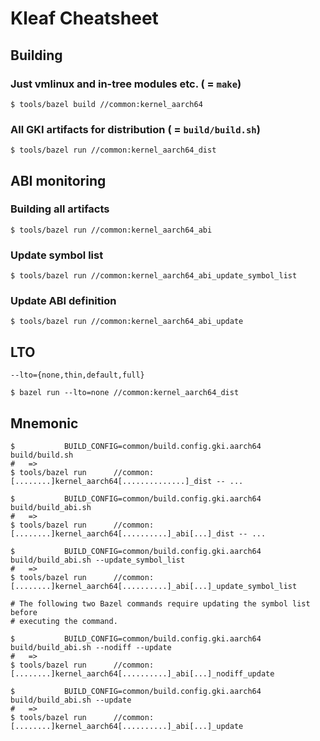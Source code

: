 # Kleaf Cheatsheet

## Building

### Just vmlinux and in-tree modules etc. ( = `make`)

```shell
$ tools/bazel build //common:kernel_aarch64
```

### All GKI artifacts for distribution ( = `build/build.sh`)

```shell
$ tools/bazel run //common:kernel_aarch64_dist
```

## ABI monitoring

### Building all artifacts

```shell
$ tools/bazel run //common:kernel_aarch64_abi
```

### Update symbol list

```shell
$ tools/bazel run //common:kernel_aarch64_abi_update_symbol_list
```

### Update ABI definition

```shell
$ tools/bazel run //common:kernel_aarch64_abi_update
```

## LTO

```text
--lto={none,thin,default,full}
```

```shell
$ bazel run --lto=none //common:kernel_aarch64_dist
```

## Mnemonic

```text
$           BUILD_CONFIG=common/build.config.gki.aarch64 build/build.sh
#   =>
$ tools/bazel run      //common:[........]kernel_aarch64[..............]_dist -- ...

$           BUILD_CONFIG=common/build.config.gki.aarch64 build/build_abi.sh
#   =>
$ tools/bazel run      //common:[........]kernel_aarch64[..........]_abi[...]_dist -- ...

$           BUILD_CONFIG=common/build.config.gki.aarch64 build/build_abi.sh --update_symbol_list
#   =>
$ tools/bazel run      //common:[........]kernel_aarch64[..........]_abi[...]_update_symbol_list

# The following two Bazel commands require updating the symbol list before
# executing the command.

$           BUILD_CONFIG=common/build.config.gki.aarch64 build/build_abi.sh --nodiff --update
#   =>
$ tools/bazel run      //common:[........]kernel_aarch64[..........]_abi[...]_nodiff_update

$           BUILD_CONFIG=common/build.config.gki.aarch64 build/build_abi.sh --update
#   =>
$ tools/bazel run      //common:[........]kernel_aarch64[..........]_abi[...]_update
```
